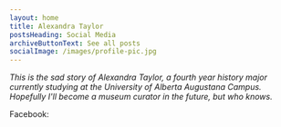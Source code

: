 ```yaml
---
layout: home
title: Alexandra Taylor
postsHeading: Social Media
archiveButtonText: See all posts
socialImage: /images/profile-pic.jpg
---
```

_This is the sad story of Alexandra Taylor, a fourth year history major currently studying at the University of Alberta Augustana Campus. Hopefully I'll become a museum curator in the future, but who knows._

Facebook: 

<iframe src="

